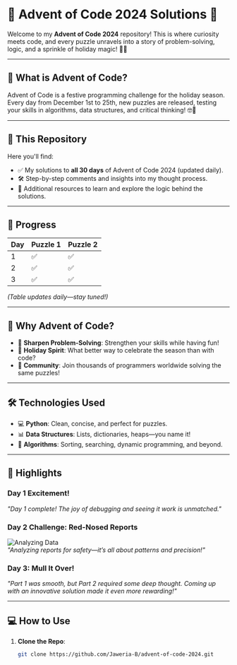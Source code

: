 # 🎄 Advent of Code 2024 Solutions 🎄  

Welcome to my **Advent of Code 2024** repository! This is where curiosity meets code, and every puzzle unravels into a story of problem-solving, logic, and a sprinkle of holiday magic! 🧩✨  

---

## 🌟 What is Advent of Code?  
Advent of Code is a festive programming challenge for the holiday season. Every day from December 1st to 25th, new puzzles are released, testing your skills in algorithms, data structures, and critical thinking! 🤓🎅  

---

## 🚀 This Repository  
Here you'll find:  
- ✅ My solutions to **all 30 days** of Advent of Code 2024 (updated daily).  
- 🛠️ Step-by-step comments and insights into my thought process.  
- 📝 Additional resources to learn and explore the logic behind the solutions.

---

## 📅 Progress  
| Day | Puzzle 1 | Puzzle 2 |  
|-----|----------|----------|  
| 1   | ✅       | ✅       |  
| 2   | ✅       | ✅       |  
| 3   | ✅       | ✅       |  
*(Table updates daily—stay tuned!)*  

---

## 🎉 Why Advent of Code?  
- 🧠 **Sharpen Problem-Solving**: Strengthen your skills while having fun!  
- 🎄 **Holiday Spirit**: What better way to celebrate the season than with code?  
- 🤝 **Community**: Join thousands of programmers worldwide solving the same puzzles!  

---

## 🛠️ Technologies Used  
- 💻 **Python**: Clean, concise, and perfect for puzzles.  
- 📊 **Data Structures**: Lists, dictionaries, heaps—you name it!  
- 🧩 **Algorithms**: Sorting, searching, dynamic programming, and beyond.  

---

## 📸 Highlights  

### Day 1 Excitement!  
<!-- ![Puzzle Solving](https://media.giphy.com/media/l0HlSNOxJB956qwfK/giphy.gif)   -->
*"Day 1 complete! The joy of debugging and seeing it work is unmatched."*  

### Day 2 Challenge: Red-Nosed Reports  
![Analyzing Data](https://media.giphy.com/media/5xtDarDFnyfWsxgfzp6/giphy.gif)  
*"Analyzing reports for safety—it’s all about patterns and precision!"*  

### Day 3: Mull It Over!  
<!-- ![Innovative Solution](https://media.giphy.com/media/vcR9Qv9dZAZ9zoyUm6/giphy.gif)   -->
*"Part 1 was smooth, but Part 2 required some deep thought. Coming up with an innovative solution made it even more rewarding!"*  

---

## 💻 How to Use  
1. **Clone the Repo**:  
   ```bash
   git clone https://github.com/Jaweria-B/advent-of-code-2024.git
   ```

